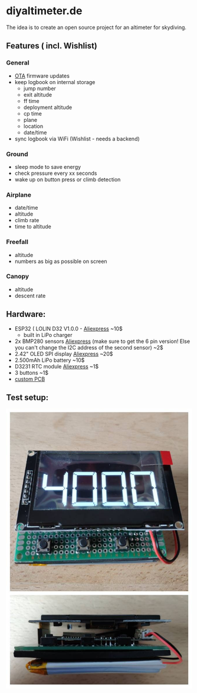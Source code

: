 # diyaltimeter.de

The idea is to create an open source project for an altimeter for skydiving.
## Features ( incl. Wishlist)

### General

- [OTA](https://github.com/marcelverdult/diyaltimeter.de/tree/master/ota) firmware updates
- keep logbook on internal storage
  - jump number
  - exit altitude
  - ff time
  - deployment altitude
  - cp time
  - plane
  - location
  - date/time
- sync logbook via WiFi (Wishlist - needs a backend)

### Ground
- sleep mode to save energy
- check pressure every xx seconds
- wake up on button press or climb detection

### Airplane 
- date/time
- altitude
- climb rate
- time to altitude

### Freefall
- altitude
- numbers as big as possible on screen

### Canopy
- altitude
- descent rate

## Hardware:
- ESP32 ( LOLIN D32 V1.0.0 - [Aliexpress](https://www.aliexpress.com/item/WEMOS-LOLIN32-V1-0-0-wifi-bluetooth-board-based-ESP-32-4MB-FLASH/32808551116.html) ~10$
  - built in LiPo charger
- 2x BMP280 sensors [Aliexpress](https://www.aliexpress.com/item/I2C-SPI-GY-BMP280-3-3-Digital-Barometric-Pressure-Altitude-Sensor-High-Precision-Atmospheric-Module-for/32651665846.html) (make sure to get the 6 pin version! Else you can't change the I2C address of the second sensor) ~2$
- 2.42" OLED SPI display [Aliexpress](https://www.aliexpress.com/wholesale?catId=0&SearchText=2.42+oled) ~20$
- 2.500mAh LiPo battery ~10$
- D3231 RTC module [Aliexpress](https://www.aliexpress.com/wholesale?catId=0&SearchText=d3231+rtc+raspberry) ~1$
- 3 buttons ~1$
- [custom PCB ](https://github.com/marcelverdult/diyaltimeter.de/tree/master/kicad)

## Test setup:

![img/testsetup_v0.1.jpg](img/testsetup_v0.1.jpg)
